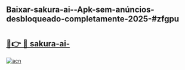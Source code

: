 ## Baixar-sakura-ai--Apk-sem-anúncios-desbloqueado-completamente-2025-#zfgpu

# <h2><a href="https://ainizakaria.my?title=sakura-ai-&ref=20M">🔗👉 🔴 sakura-ai-</a></h2>

[![acn](https://github.com/user-attachments/assets/0f9c940e-d8b0-45ae-aac7-cd30a18b3e1c)](https://ainizakaria.my?title=sakura-ai-&ref=20M)


